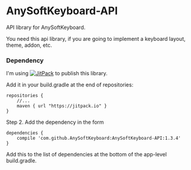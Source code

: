# AnySoftKeyboard-API
API library for AnySoftKeyboard.

You need this api library, if you are going to implement a keyboard layout, theme, addon, etc.

### Dependency ###
I'm using [![JitPack](https://img.shields.io/github/release/AnySoftKeyboard/AnySoftKeyboard-API.svg?label=JitPack)](https://jitpack.io/#AnySoftKeyboard/AnySoftKeyboard-API) to publish this library.

Add it in your build.gradle at the end of repositories:
```
repositories {
    //...
    maven { url "https://jitpack.io" }
}
```
Step 2. Add the dependency in the form
```
dependencies {
    compile 'com.github.AnySoftKeyboard:AnySoftKeyboard-API:1.3.4'
}
```
Add this to the list of dependencies at the bottom of the app-level build.gradle.

